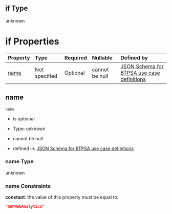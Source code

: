 ## if Type

unknown

# if Properties

| Property      | Type          | Required | Nullable       | Defined by                                                                                                                                                                                                        |
| :------------ | :------------ | :------- | :------------- | :---------------------------------------------------------------------------------------------------------------------------------------------------------------------------------------------------------------- |
| [name](#name) | Not specified | Optional | cannot be null | [JSON Schema for BTPSA use case definitions](btpsa-usecase-properties-services-items-allof-2-then-allof-48-if-properties-name.md "undefined#/properties/services/items/allOf/2/then/allOf/48/if/properties/name") |

## name



`name`

*   is optional

*   Type: unknown

*   cannot be null

*   defined in: [JSON Schema for BTPSA use case definitions](btpsa-usecase-properties-services-items-allof-2-then-allof-48-if-properties-name.md "undefined#/properties/services/items/allOf/2/then/allOf/48/if/properties/name")

### name Type

unknown

### name Constraints

**constant**: the value of this property must be equal to:

```json
"SAPWebAnalytics"
```
